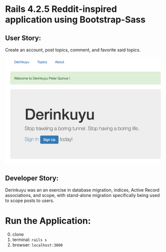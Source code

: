 # Rails 4.2.5 Reddit-inspired application using Bootstrap-Sass

## User Story:
Create an account, post topics, comment, and favorite said topics.

![Derinkuyu1](app/assets/images/Derinkuyu1.png)

## Developer Story:
Derinkuyu was an an exercise in database migration, indices, Active Record associations, and scope, with stand-alone migration specifically being used to scope posts to users.

# Run the Application:
0. clone
1. terminal: `rails s`
2. browser: `localhost:3000`
